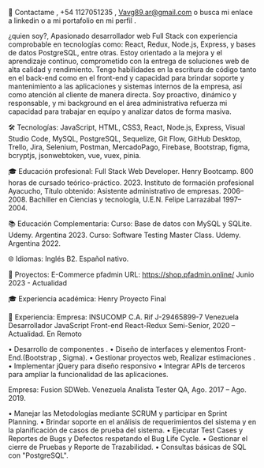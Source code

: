 🚀 Contactame , +54 1127051235 , Vavg89.ar@gmail.com o busca mi enlace a linkedin o a mi portafolio  en mi perfil . 
 
¿quien soy?, Apasionado desarrollador web Full Stack con experiencia comprobable en tecnologías como: React, Redux, Node.js, Express, y bases de datos PostgreSQL, entre otras. Estoy orientado a la mejora y el aprendizaje continuo, comprometido con la entrega de soluciones web de alta calidad y rendimiento. Tengo habilidades en la escritura de código tanto en el back-end como en el front-end y capacidad para brindar soporte y mantenimiento a las aplicaciones y sistemas internos de la empresa, así como atención al cliente de manera directa. Soy proactivo, dinámico y responsable, y mi background en el área administrativa refuerza mi capacidad para trabajar en equipo y analizar datos de forma masiva.

🛠️ Tecnologías:
JavaScript, HTML, CSS3, React, Node.js, Express, Visual Studio Code, MySQL, PostgreSQL, Sequelize, Git Flow, GitHub Desktop, Trello, Jira, Selenium, Postman, MercadoPago, Firebase, Bootstrap, figma, bcryptjs, jsonwebtoken, vue, vuex, pinia.

🎓 Educación profesional:
Full Stack Web Developer. Henry Bootcamp. 800 horas de cursado teórico-práctico. 2023.
Instituto de formación profesional Ayacucho, Título obtenido: Asistente administrativo de empresas. 2006–2008.
Bachiller en Ciencias y tecnología, U.E.N. Felipe Larrazábal 1997–2004.

📚 Educación Complementaria:
Curso: Base de datos con MySQL y SQLite. Udemy. Argentina 2023.
Curso: Software Testing Master Class. Udemy. Argentina 2022.

🌐 Idiomas:
Inglés B2.
Español nativo.

🚧 Proyectos:
E-Commerce pfadmin
URL: https://shop.pfadmin.online/
Junio 2023 - Actualidad

🎓 Experiencia académica:
Henry Proyecto Final

💼 Experiencia:
Empresa: INSUCOMP C.A. Rif J-29465899-7 Venezuela
Desarrollador JavaScript Front-end React-Redux Semi-Senior, 2020 – Actualidad. En Remoto

• Desarrollo de componentes .
• Diseño de interfaces y elementos Front-End.(Bootstrap , Sigma).
• Gestionar proyectos web, Realizar estimaciones .
• Implementar jQuery para diseño responsivo
• Integrar APIs de terceros para ampliar la funcionalidad de las aplicaciones. 

Empresa: Fusion SDWeb. Venezuela
Analista Tester QA, Ago. 2017 – Ago. 2019.

• Manejar las Metodologías mediante SCRUM y participar en Sprint Planning.
• Brindar soporte en el análisis de requerimientos del sistema y en la planificación de casos de prueba del sistema.
• Ejecutar Test Cases y Reportes de Bugs y Defectos respetando el Bug Life Cycle.
• Gestionar el cierre de Pruebas y Reporte de Trazabilidad.
• Consultas básicas de SQL con "PostgreSQL".
